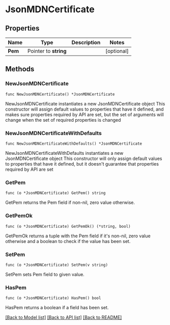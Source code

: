 # JsonMDNCertificate

## Properties

Name | Type | Description | Notes
------------ | ------------- | ------------- | -------------
**Pem** | Pointer to **string** |  | [optional] 

## Methods

### NewJsonMDNCertificate

`func NewJsonMDNCertificate() *JsonMDNCertificate`

NewJsonMDNCertificate instantiates a new JsonMDNCertificate object
This constructor will assign default values to properties that have it defined,
and makes sure properties required by API are set, but the set of arguments
will change when the set of required properties is changed

### NewJsonMDNCertificateWithDefaults

`func NewJsonMDNCertificateWithDefaults() *JsonMDNCertificate`

NewJsonMDNCertificateWithDefaults instantiates a new JsonMDNCertificate object
This constructor will only assign default values to properties that have it defined,
but it doesn't guarantee that properties required by API are set

### GetPem

`func (o *JsonMDNCertificate) GetPem() string`

GetPem returns the Pem field if non-nil, zero value otherwise.

### GetPemOk

`func (o *JsonMDNCertificate) GetPemOk() (*string, bool)`

GetPemOk returns a tuple with the Pem field if it's non-nil, zero value otherwise
and a boolean to check if the value has been set.

### SetPem

`func (o *JsonMDNCertificate) SetPem(v string)`

SetPem sets Pem field to given value.

### HasPem

`func (o *JsonMDNCertificate) HasPem() bool`

HasPem returns a boolean if a field has been set.


[[Back to Model list]](../README.md#documentation-for-models) [[Back to API list]](../README.md#documentation-for-api-endpoints) [[Back to README]](../README.md)


